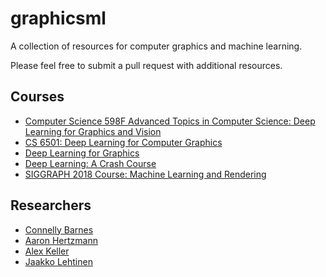 # graphicsml
A collection of resources for computer graphics and machine learning.

Please feel free to submit a pull request with additional resources.

## Courses

* [Computer Science 598F Advanced Topics in Computer Science: Deep Learning for Graphics and Vision](https://www.cs.princeton.edu/courses/archive/spring17/cos598F/)
* [CS 6501: Deep Learning for Computer Graphics](http://www.connellybarnes.com/work/class/2016/deep_learning_graphics/)
* [Deep Learning for Graphics](http://geometry.cs.ucl.ac.uk/dl4g/)
* [Deep Learning: A Crash Course](https://www.youtube.com/watch?v=r0Ogt-q956I&t=1317s)
* [SIGGRAPH 2018 Course: Machine Learning and Rendering](https://sites.google.com/site/mlandrendering/)

## Researchers

* [Connelly Barnes](http://www.connellybarnes.com/work/)
* [Aaron Hertzmann](https://www.dgp.toronto.edu/~hertzman/)
* [Alex Keller](https://research.nvidia.com/person/alex-keller)
* [Jaakko Lehtinen](https://users.aalto.fi/~lehtinj7/)
